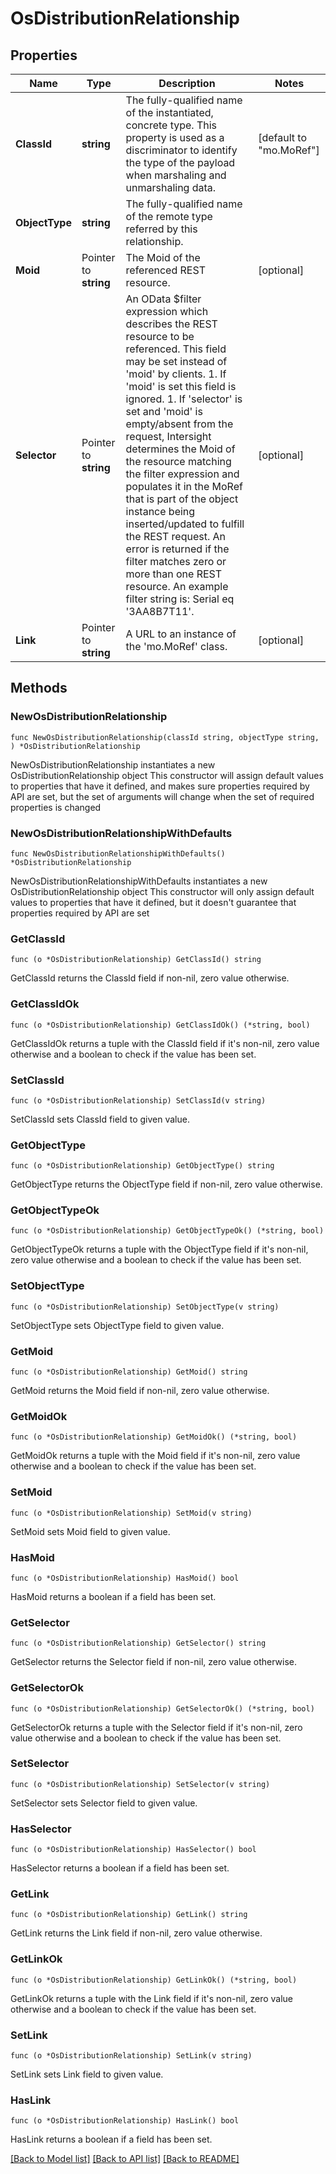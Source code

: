 # OsDistributionRelationship

## Properties

Name | Type | Description | Notes
------------ | ------------- | ------------- | -------------
**ClassId** | **string** | The fully-qualified name of the instantiated, concrete type. This property is used as a discriminator to identify the type of the payload when marshaling and unmarshaling data. | [default to "mo.MoRef"]
**ObjectType** | **string** | The fully-qualified name of the remote type referred by this relationship. | 
**Moid** | Pointer to **string** | The Moid of the referenced REST resource. | [optional] 
**Selector** | Pointer to **string** | An OData $filter expression which describes the REST resource to be referenced. This field may be set instead of &#39;moid&#39; by clients. 1. If &#39;moid&#39; is set this field is ignored. 1. If &#39;selector&#39; is set and &#39;moid&#39; is empty/absent from the request, Intersight determines the Moid of the resource matching the filter expression and populates it in the MoRef that is part of the object instance being inserted/updated to fulfill the REST request. An error is returned if the filter matches zero or more than one REST resource. An example filter string is: Serial eq &#39;3AA8B7T11&#39;. | [optional] 
**Link** | Pointer to **string** | A URL to an instance of the &#39;mo.MoRef&#39; class. | [optional] 

## Methods

### NewOsDistributionRelationship

`func NewOsDistributionRelationship(classId string, objectType string, ) *OsDistributionRelationship`

NewOsDistributionRelationship instantiates a new OsDistributionRelationship object
This constructor will assign default values to properties that have it defined,
and makes sure properties required by API are set, but the set of arguments
will change when the set of required properties is changed

### NewOsDistributionRelationshipWithDefaults

`func NewOsDistributionRelationshipWithDefaults() *OsDistributionRelationship`

NewOsDistributionRelationshipWithDefaults instantiates a new OsDistributionRelationship object
This constructor will only assign default values to properties that have it defined,
but it doesn't guarantee that properties required by API are set

### GetClassId

`func (o *OsDistributionRelationship) GetClassId() string`

GetClassId returns the ClassId field if non-nil, zero value otherwise.

### GetClassIdOk

`func (o *OsDistributionRelationship) GetClassIdOk() (*string, bool)`

GetClassIdOk returns a tuple with the ClassId field if it's non-nil, zero value otherwise
and a boolean to check if the value has been set.

### SetClassId

`func (o *OsDistributionRelationship) SetClassId(v string)`

SetClassId sets ClassId field to given value.


### GetObjectType

`func (o *OsDistributionRelationship) GetObjectType() string`

GetObjectType returns the ObjectType field if non-nil, zero value otherwise.

### GetObjectTypeOk

`func (o *OsDistributionRelationship) GetObjectTypeOk() (*string, bool)`

GetObjectTypeOk returns a tuple with the ObjectType field if it's non-nil, zero value otherwise
and a boolean to check if the value has been set.

### SetObjectType

`func (o *OsDistributionRelationship) SetObjectType(v string)`

SetObjectType sets ObjectType field to given value.


### GetMoid

`func (o *OsDistributionRelationship) GetMoid() string`

GetMoid returns the Moid field if non-nil, zero value otherwise.

### GetMoidOk

`func (o *OsDistributionRelationship) GetMoidOk() (*string, bool)`

GetMoidOk returns a tuple with the Moid field if it's non-nil, zero value otherwise
and a boolean to check if the value has been set.

### SetMoid

`func (o *OsDistributionRelationship) SetMoid(v string)`

SetMoid sets Moid field to given value.

### HasMoid

`func (o *OsDistributionRelationship) HasMoid() bool`

HasMoid returns a boolean if a field has been set.

### GetSelector

`func (o *OsDistributionRelationship) GetSelector() string`

GetSelector returns the Selector field if non-nil, zero value otherwise.

### GetSelectorOk

`func (o *OsDistributionRelationship) GetSelectorOk() (*string, bool)`

GetSelectorOk returns a tuple with the Selector field if it's non-nil, zero value otherwise
and a boolean to check if the value has been set.

### SetSelector

`func (o *OsDistributionRelationship) SetSelector(v string)`

SetSelector sets Selector field to given value.

### HasSelector

`func (o *OsDistributionRelationship) HasSelector() bool`

HasSelector returns a boolean if a field has been set.

### GetLink

`func (o *OsDistributionRelationship) GetLink() string`

GetLink returns the Link field if non-nil, zero value otherwise.

### GetLinkOk

`func (o *OsDistributionRelationship) GetLinkOk() (*string, bool)`

GetLinkOk returns a tuple with the Link field if it's non-nil, zero value otherwise
and a boolean to check if the value has been set.

### SetLink

`func (o *OsDistributionRelationship) SetLink(v string)`

SetLink sets Link field to given value.

### HasLink

`func (o *OsDistributionRelationship) HasLink() bool`

HasLink returns a boolean if a field has been set.


[[Back to Model list]](../README.md#documentation-for-models) [[Back to API list]](../README.md#documentation-for-api-endpoints) [[Back to README]](../README.md)


